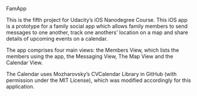 FamApp

This is the fifth project for Udacity’s iOS Nanodegree Course. This iOS app is a prototype for a family social app which allows family members to send messages to one another, track one anothers’ location on a map and
share details of upcoming events on a calendar.

The app comprises four main views: the Members View, which lists the members using the app, the Messaging View, The Map View and the Calendar View.  

The Calendar uses Mozharovsky’s CVCalendar Library in GitHub (with permission under the MIT License), which was modified accordingly for this application. 
